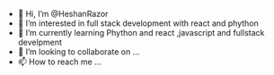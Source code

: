 - 👋 Hi, I’m @HeshanRazor
- 👀 I’m interested in full stack development with react and phython
- 🌱 I’m currently learning Phython and react ,javascript and fullstack develpment
- 💞️ I’m looking to collaborate on ...
- 📫 How to reach me ...

<!---
HeshanRazor/HeshanRazor is a ✨ special ✨ repository because its `README.md` (this file) appears on your GitHub profile.
You can click the Preview link to take a look at your changes.
--->
